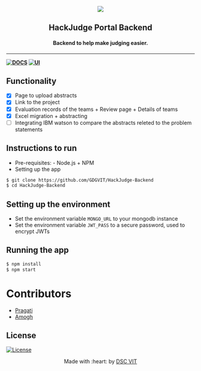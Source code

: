 <p align="center">
<a href="https://dscvit.com">
	<img src="https://user-images.githubusercontent.com/30529572/72455010-fb38d400-37e7-11ea-9c1e-8cdeb5f5906e.png" />
</a>
	<h2 align="center"> HackJudge Portal Backend </h2>
	<h4 align="center"> Backend to help make judging easier. <h4>
</p>

---

[![DOCS](https://img.shields.io/badge/Documentation-see%20docs-green?style=flat-square&logo=appveyor)](https://documenter.getpostman.com/view/10709921/SzS2w82X?version=latest) 
  [![UI ](https://img.shields.io/badge/User%20Interface-Link%20to%20UI-orange?style=flat-square&logo=appveyor)](https://github.com/GDGVIT/HackJudge-Frontend)

## Functionality

- [x] Page to upload abstracts
- [x] Link to the project
- [x] Evaluation records of the teams + Review page + Details of teams
- [x] Excel migration + abstracting
- [ ] Integrating IBM watson to compare the abstracts releted to the problem statements

## Instructions to run
- Pre-requisites: - Node.js + NPM
- Setting up the app

```bash
$ git clone https://github.com/GDGVIT/HackJudge-Backend
$ cd HackJudge-Backend
```

## Setting up the environment 
- Set the environment variable `MONGO_URL` to your mongodb instance 
- Set the environment variable `JWT_PASS` to a secure password, used to encrypt JWTs

## Running the app

```bash
$ npm install
$ npm start
```

# Contributors

* [ Pragati ](https://github.com/Pragati1610)
* [ Amogh ](https://github.com/ATechnoHazard)

## License

[![License](http://img.shields.io/:license-mit-blue.svg?style=flat-square)](http://badges.mit-license.org)

<p align="center">
	Made with :heart: by <a href="https://dscvit.com">DSC VIT</a>
</p>
